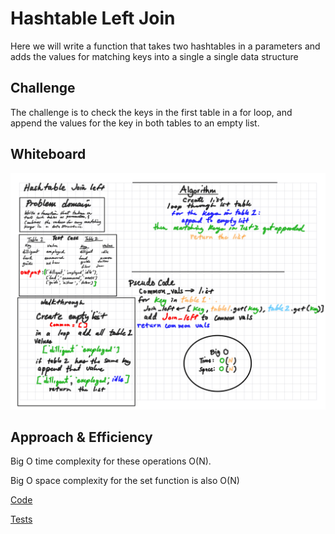 # Hashtable Left Join

Here we will write a function that takes two hashtables in a parameters and adds the values for matching keys into a single a single data structure

## Challenge

The challenge is to check the keys in the first table in a for loop, and append the values for the key in both tables to an empty list.

## Whiteboard

![Code Challenge Whiteboard](leftjoin.PNG)

## Approach & Efficiency

Big O time complexity for these operations O(N).

Big O space complexity for the set function is also O(N)

[Code](../../code_challenges/hashtable_left_join.py)

[Tests](../../tests/code_challenges/test_hashtable_left_join.py)
